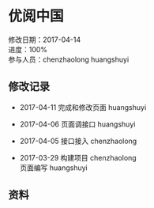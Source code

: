 # 优阅中国
修改日期：2017-04-14  
进度：100%  
参与人员：chenzhaolong  huangshuyi  

## 修改记录 
- 2017-04-11
完成和修改页面 huangshuyi

- 2017-04-06
页面调接口 huangshuyi   

- 2017-04-05
接口接入 chenzhaolong

- 2017-03-29
构建项目 chenzhaolong   
页面编写 huangshuyi



## 资料
